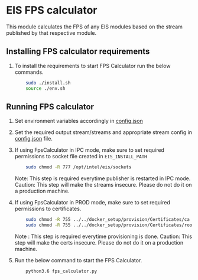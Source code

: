 # EIS FPS calculator

This module calculates the FPS of any EIS modules based on the stream published by that respective module.

## Installing FPS calculator requirements

1. To install the requirements to start FPS Calculator run the below commands.

    ```sh
        sudo ./install.sh
        source ./env.sh
    ```

## Running FPS calculator

1. Set environment variables accordingly in [config.json](config.json)

2. Set the required output stream/streams and appropriate stream config in [config.json](config.json) file.

3. If using FpsCalculator in IPC mode, make sure to set required permissions to socket file created in `EIS_INSTALL_PATH`

    ```sh
        sudo chmod -R 777 /opt/intel/eis/sockets
    ```
    Note: This step is required everytime publisher is restarted in IPC mode.
    Caution: This step will make the streams insecure. Please do not do it on a production machine.

4. If using FpsCalculator in PROD mode, make sure to set required permissions to certificates.

    ```sh
        sudo chmod -R 755 ../../docker_setup/provision/Certificates/ca
        sudo chmod -R 755 ../../docker_setup/provision/Certificates/root
    ```
    Note : This step is required everytime provisioning is done. 
    Caution: This step will make the certs insecure. Please do not do it on a production machine.

5. Run the below command to start the FPS Calculator.

    ```sh
        python3.6 fps_calculator.py
    ```
